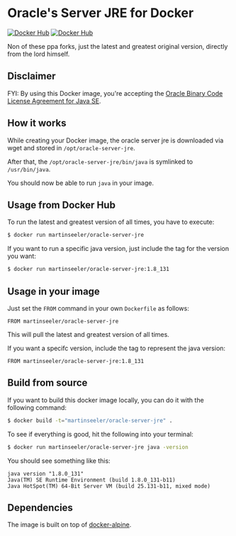 # Oracle's Server JRE for Docker

[![Docker Hub](https://img.shields.io/docker/pulls/martinseeler/oracle-server-jre.svg?style=flat-square)](https://registry.hub.docker.com/u/martinseeler/oracle-server-jre/)
[![Docker Hub](https://img.shields.io/docker/stars/martinseeler/oracle-server-jre.svg?style=flat-square)](https://registry.hub.docker.com/u/martinseeler/oracle-server-jre/)

Non of these ppa forks, just the latest and greatest original version, directly from the lord himself.


## Disclaimer
FYI: By using this Docker image, you're accepting the [Oracle Binary Code License Agreement for Java SE](http://www.oracle.com/technetwork/java/javase/terms/license/index.html).

## How it works

While creating your Docker image, the oracle server jre is downloaded via wget and stored in `/opt/oracle-server-jre`.

After that, the `/opt/oracle-server-jre/bin/java` is symlinked to `/usr/bin/java`.

You should now be able to run `java` in your image.


## Usage from Docker Hub

To run the latest and greatest version of all times, you have to execute:
```bash
$ docker run martinseeler/oracle-server-jre
```

If you want to run a specific java version, just include the tag for the version you want:

```bash
$ docker run martinseeler/oracle-server-jre:1.8_131
```

## Usage in your image

Just set the `FROM` command in your own `Dockerfile` as follows:
```
FROM martinseeler/oracle-server-jre
```

This will pull the latest and greatest version of all times.

If you want a specifc version, include the tag to represent the java version:
```
FROM martinseeler/oracle-server-jre:1.8_131
```


## Build from source

If you want to build this docker image locally, you can do it with the following command:

```bash
$ docker build -t="martinseeler/oracle-server-jre" .
```

To see if everything is good, hit the following into your terminal:

```bash
$ docker run martinseeler/oracle-server-jre java -version
```

You should see something like this:

```
java version "1.8.0_131"
Java(TM) SE Runtime Environment (build 1.8.0_131-b11)
Java HotSpot(TM) 64-Bit Server VM (build 25.131-b11, mixed mode)
```

## Dependencies

The image is built on top of [docker-alpine](https://github.com/gliderlabs/docker-alpine).

